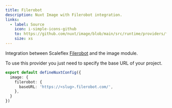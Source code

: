 ```yaml
---
title: Filerobot
description: Nuxt Image with Filerobot integration.
links:
  - label: Source
    icon: i-simple-icons-github
    to: https://github.com/nuxt/image/blob/main/src/runtime/providers/filerobot.ts
    size: xs
---
```


Integration between Scaleflex [Filerobot](https://www.scaleflex.com/digital-asset-management-filerobot) and the image module.

To use this provider you just need to specify the base URL of your project.

```ts [nuxt.config.ts]
export default defineNuxtConfig({
  image: {
    filerobot: {
      baseURL: 'https://<slug>.filerobot.com/',
    },
  }
})
```

